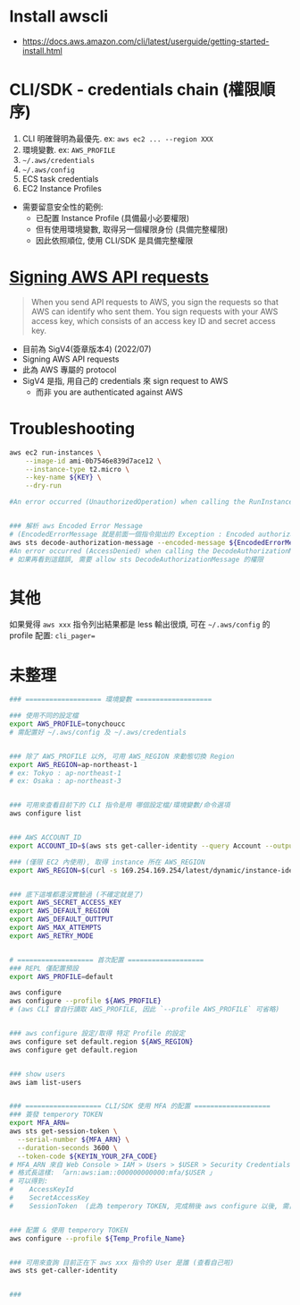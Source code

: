 
# Install awscli

- https://docs.aws.amazon.com/cli/latest/userguide/getting-started-install.html


# CLI/SDK - credentials chain (權限順序)

1. CLI 明確聲明為最優先. ex: `aws ec2 ... --region XXX`
2. 環境變數. ex: `AWS_PROFILE`
3. `~/.aws/credentials`
4. `~/.aws/config`
5. ECS task credentials
6. EC2 Instance Profiles

- 需要留意安全性的範例:
    - 已配置 Instance Profile (具備最小必要權限)
    - 但有使用環境變數, 取得另一個權限身份 (具備完整權限)
    - 因此依照順位, 使用 CLI/SDK 是具備完整權限


# [Signing AWS API requests](https://docs.aws.amazon.com/general/latest/gr/signing_aws_api_requests.html)

> When you send API requests to AWS, you sign the requests so that AWS can identify who sent them. You sign requests with your AWS access key, which consists of an access key ID and secret access key.

- 目前為 SigV4(簽章版本4) (2022/07)
- Signing AWS API requests
- 此為 AWS 專屬的 protocol
- SigV4 是指, 用自己的 credentials 來 sign request to AWS
    - 而非 you are authenticated against AWS


# Troubleshooting

```bash
aws ec2 run-instances \
    --image-id ami-0b7546e839d7ace12 \
    --instance-type t2.micro \
    --key-name ${KEY} \
    --dry-run

#An error occurred (UnauthorizedOperation) when calling the RunInstances operation: You are not authorized to perform this operation. Encoded authorization failure message: tKnNGESxqhaikWXnwV11a6NDB2d72QvQ89I6_gQlR3P8_rE-oSn7N5-psnOBPcidJ_aJyy0St-7iykDTk-R8_W-ACflXUnZQjx4qbG82n2IO7yXXB1BgFa3gG_JVEhDE4F8h0xkEY7OinR_CFp0PK1oBHKf3Tbrtni1xHJy15W1DI90-rizc9APkGBrpTy3R2USZbPWkMkxLLiFarrp0TKTQKOKMsGh7jpKMmtAWQ2BmpE9kg6wSuU-Y-lBKC1hPT3VwzTwq7q7Bz0D7IWn7oHnvCzBC2P1SUSfvEIZTIJSBCH1ZdV3qtDTCZswdWQU8MVjHf-WbTqsuLABizyQcoJndw4sChX6So0Ym1RJ59VTuX_uYfOkUpgV0cTYyGYyc3KSytuB-iN-bJatiBaiTZp2QvnIaGW5T2CV6QvyEZKzGS8G3YsmFMuM4Rq7hOYWkca5NHnKc1LPRX13gV0jSj914KA9jEqcWfoZO59L0q7hGTxZNHno0LysQna1XbQjyD_oTlyuwt2yiCROTP16TZt8XnU11gCthHSe6vEVby19eAT7FDA04AgTqQziMc4mh_AlEnDl8gZlSTN16ZSarykdW83bEJTHbTzRX1WqObDn7AEIcFmJvTQkKnSsDMgXEXgo18eeTSm5OBb2S6riF75RHbBPYK_Z704-B5A


### 解析 aws Encoded Error Message
# (EncodedErrorMessage 就是前面一個指令拋出的 Exception : Encoded authorization failure message 後面那包)
aws sts decode-authorization-message --encoded-message ${EncodedErrorMessage}
#An error occurred (AccessDenied) when calling the DecodeAuthorizationMessage operation: User: arn:aws:iam::152248006875:user/tonytest is not authorized to perform: sts:DecodeAuthorizationMessage because no identity-based policy allows the sts:DecodeAuthorizationMessage action
# 如果再看到這錯誤, 需要 allow sts DecodeAuthorizationMessage 的權限
```


# 其他

如果覺得 `aws xxx` 指令列出結果都是 less 輸出很煩, 可在 `~/.aws/config` 的 profile 配置: `cli_pager=`


# 未整理

```bash
### =================== 環境變數 ===================

### 使用不同的設定檔
export AWS_PROFILE=tonychoucc
# 需配置好 ~/.aws/config 及 ~/.aws/credentials


### 除了 AWS_PROFILE 以外, 可用 AWS_REGION 來動態切換 Region
export AWS_REGION=ap-northeast-1
# ex: Tokyo : ap-northeast-1
# ex: Osaka : ap-northeast-3


### 可用來查看目前下的 CLI 指令是用 哪個設定檔/環境變數/命令選項
aws configure list


### AWS ACCOUNT_ID
export ACCOUNT_ID=$(aws sts get-caller-identity --query Account --output text)

### (僅限 EC2 內使用), 取得 instance 所在 AWS_REGION
export AWS_REGION=$(curl -s 169.254.169.254/latest/dynamic/instance-identity/document | jq -r '.region')


### 底下這堆都還沒實驗過 (不確定就是了)
export AWS_SECRET_ACCESS_KEY
export AWS_DEFAULT_REGION
export AWS_DEFAULT_OUTTPUT
export AWS_MAX_ATTEMPTS
export AWS_RETRY_MODE


# =================== 首次配置 ===================
### REPL 僅配置預設
export AWS_PROFILE=default

aws configure
aws configure --profile ${AWS_PROFILE}
# (aws CLI 會自行讀取 AWS_PROFILE, 因此 `--profile AWS_PROFILE` 可省略)


### aws configure 設定/取得 特定 Profile 的設定
aws configure set default.region ${AWS_REGION}
aws configure get default.region


### show users
aws iam list-users


### =================== CLI/SDK 使用 MFA 的配置 ===================
### 簽發 temperory TOKEN
export MFA_ARN=
aws sts get-session-token \
  --serial-number ${MFA_ARN} \
  --duration-seconds 3600 \
  --token-code ${KEYIN_YOUR_2FA_CODE}
# MFA_ARN 來自 Web Console > IAM > Users > $USER > Security Credentials > Assigned MFA device
# 格式長這樣: 「arn:aws:iam::000000000000:mfa/$USER 」
# 可以得到:
#    AccessKeyId
#    SecretAccessKey
#    SessionToken  (此為 temperory TOKEN, 完成稍後 aws configure 以後, 需自行配置到 ~/.aws/credentials  增加一行, aws_session_token = XXXXXXXXXX)


### 配置 & 使用 temperory TOKEN
aws configure --profile ${Temp_Profile_Name}


### 可用來查詢 目前正在下 aws xxx 指令的 User 是誰 (查看自己啦)
aws sts get-caller-identity


###
```
